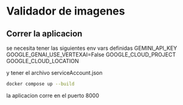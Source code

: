 # Validador de imagenes

## Correr la aplicacion

se necesita tener las siguientes env vars definidas
GEMINI_API_KEY
GOOGLE_GENAI_USE_VERTEXAI=False
GOOGLE_CLOUD_PROJECT
GOOGLE_CLOUD_LOCATION

y tener el archivo serviceAccount.json


```sh
docker compose up --build
```

la aplicacion corre en el puerto 8000
